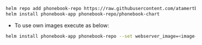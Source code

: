 ```bash
helm repo add phonebook-repo https://raw.githubusercontent.com/atamertbilgin/phonebook-repo-abilgin/main
helm install phonebook-app phonebook-repo/phonebook-chart
```
- To use own images execute as below:
```bash
helm install phonebook-app phonebook-repo --set webserver_image=<image-name> --set resultserver_image=<image-name>
```